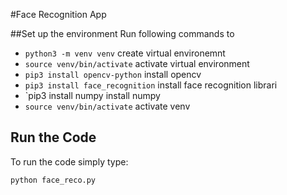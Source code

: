 #Face Recognition App

##Set up the environment
Run following commands to 
- `python3 -m venv venv` create virtual environemnt
- `source venv/bin/activate` activate virtual environment
- `pip3 install opencv-python` install opencv
- `pip3 install face_recognition` install face recognition librari
- `pip3 install numpy install numpy
- `source venv/bin/activate` activate venv

## Run the Code
To run the code simply type:
```
python face_reco.py   
```
